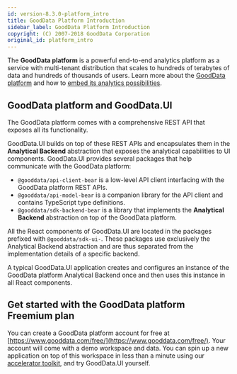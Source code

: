 ```yaml
---
id: version-8.3.0-platform_intro
title: GoodData Platform Introduction
sidebar_label: GoodData Platform Introduction
copyright: (C) 2007-2018 GoodData Corporation
original_id: platform_intro
---
```


The **GoodData platform** is a powerful end-to-end analytics platform as a service with multi-tenant distribution that scales to hundreds of terabytes of data and hundreds of thousands of users. Learn more about the [GoodData platform](https://help.gooddata.com/pages/viewpage.action?pageId=34341327) and how to [embed its analytics possibilities](https://help.gooddata.com/pages/viewpage.action?pageId=34340962).

## GoodData platform and GoodData.UI

The GoodData platform comes with a comprehensive REST API that exposes all its functionality.

GoodData.UI builds on top of these REST APIs and encapsulates them in the **Analytical Backend** abstraction that exposes
the analytical capabilities to UI components. GoodData.UI provides several packages that help communicate with the GoodData platform:

-  `@gooddata/api-client-bear` is a low-level API client interfacing with the GoodData platform REST APIs.
-  `@gooddata/api-model-bear` is a companion library for the API client and contains TypeScript type definitions.
-  `@gooddata/sdk-backend-bear` is a library that implements the **Analytical Backend** abstraction on top of the GoodData platform.

All the React components of GoodData.UI are located in the packages prefixed with `@gooddata/sdk-ui-`. These packages use exclusively the Analytical Backend abstraction and are thus separated from the implementation details of a specific backend.

A typical GoodData.UI application creates and configures an instance of the GoodData platform Analytical Backend once and then uses this instance in all React components.

## Get started with the GoodData platform Freemium plan

You can create a GoodData platform account for free at [https://www.gooddata.com/free/](https://www.gooddata.com/free/). Your account will come with a demo workspace and data. You can spin up a new application on top of this workspace in less than a minute using our [accelerator toolkit](02_start__using_boilerplate.md), and try GoodData.UI yourself.
